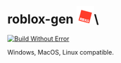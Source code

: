 # roblox-gen ![RBXG](rbxgsmall.png)\
[![Build Without Error](https://github.com/l-iquid/roblox-gen/actions/workflows/makefile.yml/badge.svg)](https://github.com/l-iquid/roblox-gen/actions/workflows/makefile.yml)

Windows, MacOS, Linux compatible.